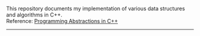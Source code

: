 This repository documents my implementation of various data structures and algorithms in C++.    
Reference: [Programming Abstractions in C++](https://web.stanford.edu/class/archive/cs/cs106b/cs106b.1136/materials/CS106BX-Reader.pdf "Programming Abstractions in C++")    
***
